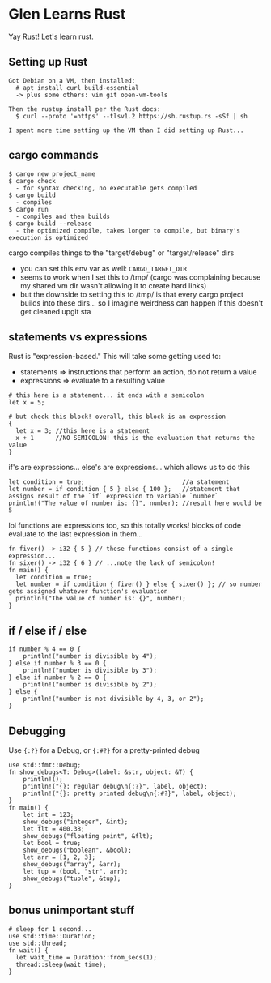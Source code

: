# Glen Learns Rust
Yay Rust! Let's learn rust.

## Setting up Rust
```
Got Debian on a VM, then installed:
  # apt install curl build-essential
  -> plus some others: vim git open-vm-tools

Then the rustup install per the Rust docs:
  $ curl --proto '=https' --tlsv1.2 https://sh.rustup.rs -sSf | sh

I spent more time setting up the VM than I did setting up Rust...
```

## cargo commands
```
$ cargo new project_name
$ cargo check
  - for syntax checking, no executable gets compiled
$ cargo build
  - compiles
$ cargo run
  - compiles and then builds
$ cargo build --release
  - the optimized compile, takes longer to compile, but binary's execution is optimized
```
cargo compiles things to the "target/debug" or "target/release" dirs
- you can set this env var as well: `CARGO_TARGET_DIR`
- seems to work when I set this to /tmp/ (cargo was complaining because my shared vm dir wasn't allowing it to create hard links)
- but the downside to setting this to /tmp/ is that every cargo project builds into these dirs... so I imagine weirdness can happen if this doesn't get cleaned upgit sta

## statements vs expressions
Rust is "expression-based." This will take some getting used to:
* statements => instructions that perform an action, do not return a value
* expressions => evaluate to a resulting value

```
# this here is a statement... it ends with a semicolon
let x = 5;

# but check this block! overall, this block is an expression
{
  let x = 3; //this here is a statement
  x + 1      //NO SEMICOLON! this is the evaluation that returns the value
}
```

if's are expressions...
else's are expressions...
which allows us to do this
```
let condition = true;                           //a statement
let number = if condition { 5 } else { 100 };   //statement that assigns result of the `if` expression to variable `number`
println!("The value of number is: {}", number); //result here would be 5
```

lol functions are expressions too, so this totally works! blocks of code evaluate to the last expression in them...
```
fn fiver() -> i32 { 5 } // these functions consist of a single expression...
fn sixer() -> i32 { 6 } // ...note the lack of semicolon!
fn main() {
  let condition = true;
  let number = if condition { fiver() } else { sixer() }; // so number gets assigned whatever function's evaluation
  println!("The value of number is: {}", number);
}
```

## if / else if / else
```
if number % 4 == 0 {
    println!("number is divisible by 4");
} else if number % 3 == 0 {
    println!("number is divisible by 3");
} else if number % 2 == 0 {
    println!("number is divisible by 2");
} else {
    println!("number is not divisible by 4, 3, or 2");
}
```

## Debugging
Use `{:?}` for a Debug, or `{:#?}` for a pretty-printed debug
```
use std::fmt::Debug;
fn show_debugs<T: Debug>(label: &str, object: &T) {
    println!();
    println!("{}: regular debug\n{:?}", label, object);
    println!("{}: pretty printed debug\n{:#?}", label, object);
}
fn main() {
    let int = 123;
    show_debugs("integer", &int);
    let flt = 400.38;
    show_debugs("floating point", &flt);
    let bool = true;
    show_debugs("boolean", &bool);
    let arr = [1, 2, 3];
    show_debugs("array", &arr);
    let tup = (bool, "str", arr);
    show_debugs("tuple", &tup);
}
```

## bonus unimportant stuff
```
# sleep for 1 second...
use std::time::Duration;
use std::thread;
fn wait() {
  let wait_time = Duration::from_secs(1);
  thread::sleep(wait_time);
}
```